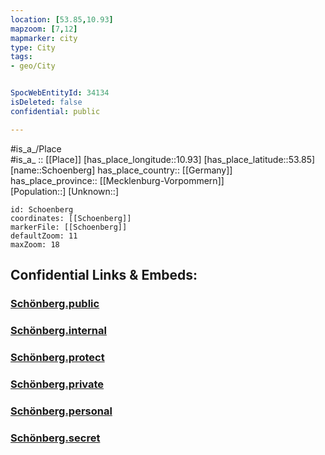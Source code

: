 ```yaml
---
location: [53.85,10.93] 
mapzoom: [7,12] 
mapmarker: city 
type: City
tags:
- geo/City


SpocWebEntityId: 34134
isDeleted: false
confidential: public

---
```

#is_a_/Place  
#is_a_ :: [[Place]] 
[has_place_longitude::10.93] 
[has_place_latitude::53.85] 
[name::Schoenberg] 
has_place_country:: [[Germany]]  
has_place_province:: [[Mecklenburg-Vorpommern]]  
[Population::] 
[Unknown::] 


```leaflet
id: Schoenberg
coordinates: [[Schoenberg]] 
markerFile: [[Schoenberg]] 
defaultZoom: 11 
maxZoom: 18
```


## Confidential Links & Embeds: 

### [Schönberg.public](/_public/\Earth\Continent\Europe\Europe~Central\Germany\Germany~East\Mecklenburg-Vorpommern\counties~MV\Nordwest-Mecklenburg\cities~NW-Mecklenburg\Schönberger_Land\boroughs~Schönb.LandSchönberg.public.md) 

### [Schönberg.internal](/_internal/\Earth\Continent\Europe\Europe~Central\Germany\Germany~East\Mecklenburg-Vorpommern\counties~MV\Nordwest-Mecklenburg\cities~NW-Mecklenburg\Schönberger_Land\boroughs~Schönb.LandSchönberg.internal.md) 

### [Schönberg.protect](/_protect/\Earth\Continent\Europe\Europe~Central\Germany\Germany~East\Mecklenburg-Vorpommern\counties~MV\Nordwest-Mecklenburg\cities~NW-Mecklenburg\Schönberger_Land\boroughs~Schönb.LandSchönberg.protect.md) 

### [Schönberg.private](/_private/\Earth\Continent\Europe\Europe~Central\Germany\Germany~East\Mecklenburg-Vorpommern\counties~MV\Nordwest-Mecklenburg\cities~NW-Mecklenburg\Schönberger_Land\boroughs~Schönb.LandSchönberg.private.md) 

### [Schönberg.personal](/_personal/\Earth\Continent\Europe\Europe~Central\Germany\Germany~East\Mecklenburg-Vorpommern\counties~MV\Nordwest-Mecklenburg\cities~NW-Mecklenburg\Schönberger_Land\boroughs~Schönb.LandSchönberg.personal.md) 

### [Schönberg.secret](/_secret/\Earth\Continent\Europe\Europe~Central\Germany\Germany~East\Mecklenburg-Vorpommern\counties~MV\Nordwest-Mecklenburg\cities~NW-Mecklenburg\Schönberger_Land\boroughs~Schönb.LandSchönberg.secret.md)

